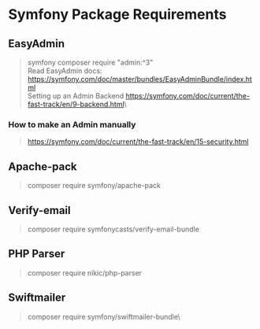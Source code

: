 # Symfony Package Requirements

## EasyAdmin

> symfony composer require "admin:^3"\
> Read EasyAdmin docs: <https://symfony.com/doc/master/bundles/EasyAdminBundle/index.html>\
> Setting up an Admin Backend <https://symfony.com/doc/current/the-fast-track/en/9-backend.html>\

### How to make an Admin manually

> <https://symfony.com/doc/current/the-fast-track/en/15-security.html>

## Apache-pack

> composer require symfony/apache-pack

## Verify-email

>composer require symfonycasts/verify-email-bundle

## PHP Parser

>composer require nikic/php-parser

## Swiftmailer

> composer require symfony/swiftmailer-bundle\
  